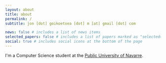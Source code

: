 ```yaml
---
layout: about
title: about
permalink: /
subtitle: jon [dot] goikoetxea [dot] m [at] gmail [dot] com

news: false # includes a list of news items
selected_papers: false # includes a list of papers marked as "selected={true}"
social: true # includes social icons at the bottom of the page
---
```


I'm a Computer Science student at the [Public University of Navarre](https://www.unavarra.es/home).
